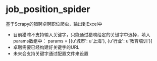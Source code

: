 # job_position_spider
基于Scrapy的猎聘卓聘职位爬虫，输出到Excel中
* 目前猎聘不支持输入关键字，只能通过猎聘给定的关键字中选择，填入params数组中：
params = [{u'城市': u'上海'}, {u'行业': u'教育培训'}]
* 卓聘需要已经构建好关键字的URL
* 未来会支持关键字通过配置文件来设置
